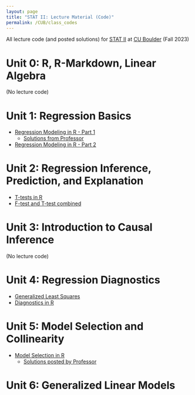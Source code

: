 ```yaml
---
layout: page
title: "STAT II: Lecture Material (Code)"
permalink: /CUB/class_codes
---
```


All lecture code (and posted solutions) for [STAT II](Stats2.md) at [CU Boulder](../../CUB.md) (Fall 2023)


# Unit 0: R, R-Markdown, Linear Algebra
(No lecture code)

# Unit 1: Regression Basics

- [Regression Modeling in R - Part 1](lecture_code/Unit1/Unit1-Code-Regression_modeling_in_R-1.html)
    - [Solutions from Professor](lecture_code/Unit1/Unit1-Code-Regression_modeling_in_R-1-Solutions.html)
- [Regression Modeling in R - Part 2](lecture_code/Unit1/Unit1-Code-Regression_modeling_in_R-2-Solutions.html)


# Unit 2: Regression Inference, Prediction, and Explanation

- [T-tests in R](lecture_code/Unit2/t-tests_in_R_modified.html)
- [F-test and T-test combined](lecture_code/Unit2/F-and-T-test-combined.html)

# Unit 3: Introduction to Causal Inference

(No lecture code)

# Unit 4: Regression Diagnostics

- [Generalized Least Squares](lecture_code/Unit4/Generalized-Least-Squares.html)
- [Diagnostics in R](lecture_code/Unit4/STAT-5010_Unit4_Code_Part_2.html)

# Unit 5: Model Selection and Collinearity

- [Model Selection in R](lecture_code/Unit5/Unit5-Code-Model_Selection_in_R.html)
    - [Solutions posted by Professor](lecture_code/Unit5/Unit5-Code-Model_Selection_in_R_Solutions.html)

# Unit 6: Generalized Linear Models

